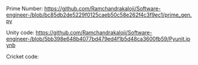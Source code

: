 Prime Number:
https://github.com/Ramchandrakaloji/Software-engineer-/blob/bc85db2de5229f0125caeb50c58e262f4c3f9ec1/prime_gen.py

Unity code:
https://github.com/Ramchandrakaloji/Software-engineer-/blob/5bb398e648b4077bd479ed4f1b5d48ca3600fb59/Pyunit.ipynb

Cricket code:
